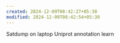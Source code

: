 ```yaml
---
created: 2024-12-09T08:42:27+05:30
modified: 2024-12-09T08:42:54+05:30
---
```


Satdump on laptop
Uniprot annotation learn
